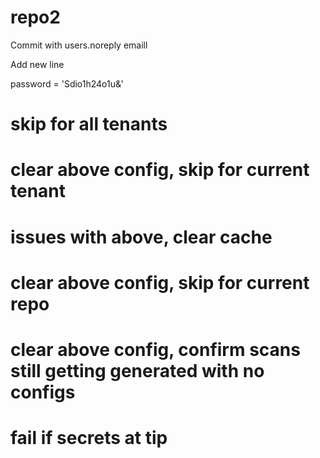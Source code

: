 # repo2

Commit with users.noreply emaill

Add new line

password = 'Sdio1h24o1u&'

# skip for all tenants
# clear above config, skip for current tenant
# issues with above, clear cache
# clear above config, skip for current repo
# clear above config, confirm scans still getting generated with no configs


# fail if secrets at tip
